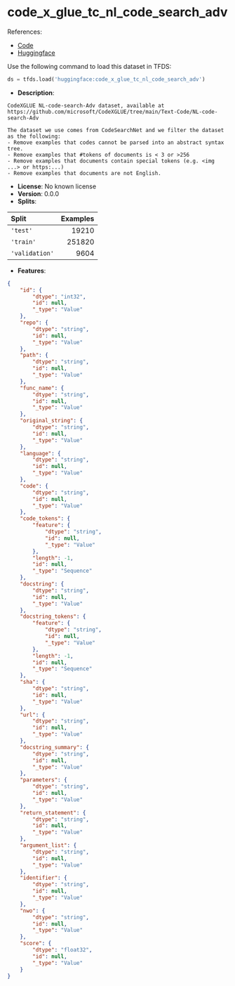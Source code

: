 # code_x_glue_tc_nl_code_search_adv

References:

*   [Code](https://github.com/huggingface/datasets/blob/master/datasets/code_x_glue_tc_nl_code_search_adv)
*   [Huggingface](https://huggingface.co/datasets/code_x_glue_tc_nl_code_search_adv)



Use the following command to load this dataset in TFDS:

```python
ds = tfds.load('huggingface:code_x_glue_tc_nl_code_search_adv')
```

*   **Description**:

```
CodeXGLUE NL-code-search-Adv dataset, available at https://github.com/microsoft/CodeXGLUE/tree/main/Text-Code/NL-code-search-Adv

The dataset we use comes from CodeSearchNet and we filter the dataset as the following:
- Remove examples that codes cannot be parsed into an abstract syntax tree.
- Remove examples that #tokens of documents is < 3 or >256
- Remove examples that documents contain special tokens (e.g. <img ...> or https:...)
- Remove examples that documents are not English.
```

*   **License**: No known license
*   **Version**: 0.0.0
*   **Splits**:

Split  | Examples
:----- | -------:
`'test'` | 19210
`'train'` | 251820
`'validation'` | 9604

*   **Features**:

```json
{
    "id": {
        "dtype": "int32",
        "id": null,
        "_type": "Value"
    },
    "repo": {
        "dtype": "string",
        "id": null,
        "_type": "Value"
    },
    "path": {
        "dtype": "string",
        "id": null,
        "_type": "Value"
    },
    "func_name": {
        "dtype": "string",
        "id": null,
        "_type": "Value"
    },
    "original_string": {
        "dtype": "string",
        "id": null,
        "_type": "Value"
    },
    "language": {
        "dtype": "string",
        "id": null,
        "_type": "Value"
    },
    "code": {
        "dtype": "string",
        "id": null,
        "_type": "Value"
    },
    "code_tokens": {
        "feature": {
            "dtype": "string",
            "id": null,
            "_type": "Value"
        },
        "length": -1,
        "id": null,
        "_type": "Sequence"
    },
    "docstring": {
        "dtype": "string",
        "id": null,
        "_type": "Value"
    },
    "docstring_tokens": {
        "feature": {
            "dtype": "string",
            "id": null,
            "_type": "Value"
        },
        "length": -1,
        "id": null,
        "_type": "Sequence"
    },
    "sha": {
        "dtype": "string",
        "id": null,
        "_type": "Value"
    },
    "url": {
        "dtype": "string",
        "id": null,
        "_type": "Value"
    },
    "docstring_summary": {
        "dtype": "string",
        "id": null,
        "_type": "Value"
    },
    "parameters": {
        "dtype": "string",
        "id": null,
        "_type": "Value"
    },
    "return_statement": {
        "dtype": "string",
        "id": null,
        "_type": "Value"
    },
    "argument_list": {
        "dtype": "string",
        "id": null,
        "_type": "Value"
    },
    "identifier": {
        "dtype": "string",
        "id": null,
        "_type": "Value"
    },
    "nwo": {
        "dtype": "string",
        "id": null,
        "_type": "Value"
    },
    "score": {
        "dtype": "float32",
        "id": null,
        "_type": "Value"
    }
}
```


